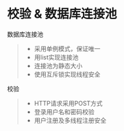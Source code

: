 
校验 & 数据库连接池
===============
数据库连接池
> * 采用单例模式，保证唯一
> * 用list实现连接池
> * 连接池为静态大小
> * 使用互斥锁实现线程安全

校验  
> * HTTP请求采用POST方式
> * 登录用户名和密码校验
> * 用户注册及多线程注册安全
